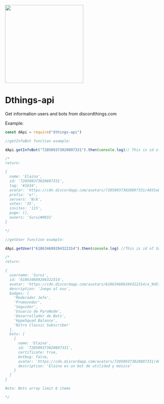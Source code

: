 <p>
<a href="https://bots.discordthings.com"><img src="https://cdn.discordapp.com/attachments/814920811190288477/846196959786172487/dthingsblob_4K.png" width="256" height="256"/></a>
</p>

# Dthings-api
Get information users and bots from discordthings.com

Example:
```js
const dApi = require("dthings-api")

//getInfoBot function example:

dApi.getInfoBot("720509373020897331").then(console.log)// This is id of Elaina Bot

/*
return: 

{
  name: 'Elaina',
  id: '720509373020897331',
  tag: '#1634',
  avatar: 'https://cdn.discordapp.com/avatars/720509373020897331/4855a8f1df6cab97a66fd504be69cf77',
  prefix: 'e!',
  servers: 'N/A',
  votes: '35',
  invites: '115',
  page: [],
  owners: 'Surui#0031'
}

*/

//getUser function example:

dApi.getUser("618634689204322314").then(console.log) //This is id of Surui

/*
return: 

{
  username: 'Surui',
  id: '618634689204322314',
  avatar: 'https://cdn.discordapp.com/avatars/618634689204322314/a_9d57e16f094d0874e61c17c0b9c8e20e',
  description: 'Juego al osu',
  badges: [
    'Moderador Jefe',
    'Promovedor',
    'Seguidor',
    'Usuario de PyroNode',
    'Desarrollador de Bots',
    'HypeSquad Balance',
    'Nitro Classic Subscriber'
  ],
  bots: [
    {
      name: 'Elaina',
      id: '720509373020897331',
      certificate: true,
      botbug: false,
      avatar: 'https://cdn.discordapp.com/avatars/720509373020897331/4855a8f1df6cab97a66fd504be69cf77.webp?size=256',
      description: 'Elaina es un bot de utilidad y música'
    }
  ]
}

Note: Bots array limit 6 items

*/

```
